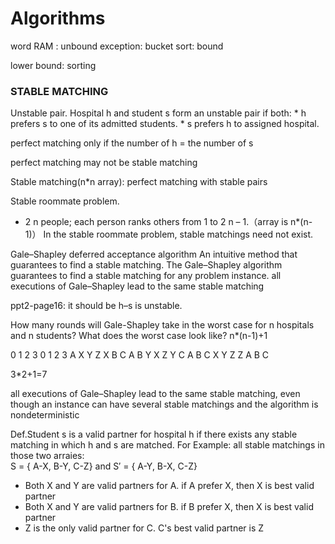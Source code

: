 # Algorithms

word RAM : unbound
exception: bucket sort: bound

lower bound: sorting

### STABLE	MATCHING

Unstable pair.	Hospital h and student s form an unstable pair if both:
	* h prefers s to one of its admitted students.
	* s prefers h to assigned hospital.

perfect matching only if the number of h = the number of s

perfect matching may not be stable matching

Stable matching(n*n array): perfect matching with stable pairs

Stable roommate problem.
* 2 n people; each person ranks others from 1 to 2 n – 1.（array is n*(n-1)）
In the stable roommate problem, stable matchings need not exist.

Gale–Shapley deferred acceptance algorithm
An intuitive method that guarantees to find a stable matching.
The Gale–Shapley algorithm guarantees  to find a stable matching for any problem instance.
all executions of Gale–Shapley lead to the same stable matching

ppt2-page16: it should be h–s is unstable.

How many rounds will Gale-Shapley take in the worst case for n hospitals and n students? What does the worst case look like? 
n*(n-1)+1

0 1 2 3      0 1 2 3
A X Y Z      X B C A
B Y X Z      Y C A B
C X Y Z      Z A B C

3*2+1=7

all executions of Gale–Shapley lead to the same stable matching, even though an instance can have several stable matchings  and the algorithm is nondeterministic

Def.Student s is a valid partner for hospital h if there exists any stable  matching in which h and s are matched.
For Example:
all stable matchings in those two arraies:	
S = { A-X, B-Y, C-Z}      and S′ = { A-Y, B-X, C-Z}
* Both X and Y are valid partners for A.   if A prefer X, then X is best valid partner
* Both X and Y are valid partners for B.   if B prefer X, then X is best valid partner
* Z is the only valid partner for C.       C's best valid partner is Z










